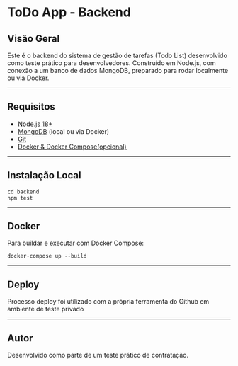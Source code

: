 <h1>ToDo App - Backend</h1>
<h2>Visão Geral</h2>
<p>
Este é o backend do sistema de gestão de tarefas (Todo List) desenvolvido como teste prático para desenvolvedores.
Construído em Node.js, com conexão a um banco de dados MongoDB, preparado para rodar localmente ou via Docker.
</p>

<hr>

<h2> Requisitos</h2>

<ul>
    <li><a href="https://nodejs.org/">Node.js 18+</a></li>
    <li><a href="https://www.mongodb.com/">MongoDB</a> (local ou via Docker)</li>
    <li><a href="https://git-scm.com/">Git</a></li>
    <li><a href="https://www.docker.com/">Docker & Docker Compose(opcional)</a></li>
</ul>

<hr>

<h2>Instalação Local</h2>
<pre><code>cd backend
npm test</code></pre>

<hr>

<h2>Docker</h2>
<p>Para buildar e executar com Docker Compose:</p>
<pre><code>docker-compose up --build</code></pre>

<hr>

<h2>Deploy</h2>

<p>Processo deploy foi utilizado com a própria ferramenta do Github em ambiente de teste privado</p>

<hr>

<h2>Autor</h2>
<p>Desenvolvido como parte de um teste prático de contratação.</p>
